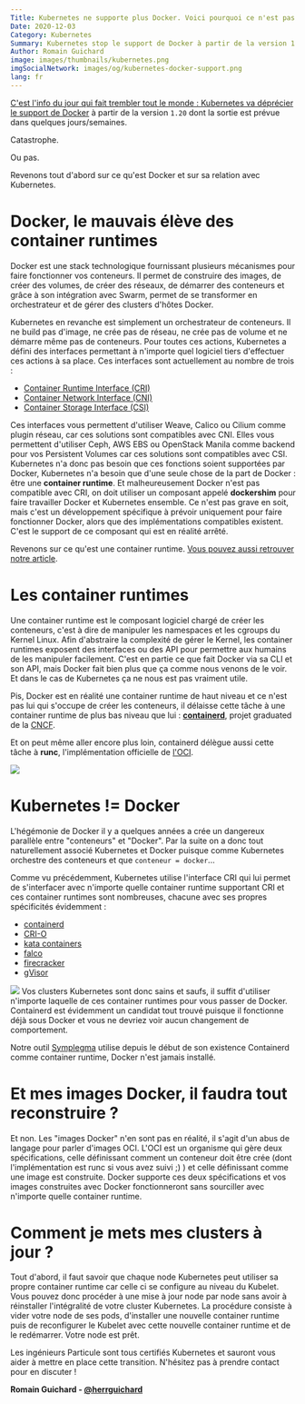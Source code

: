 ```yaml
---
Title: Kubernetes ne supporte plus Docker. Voici pourquoi ce n'est pas grave.
Date: 2020-12-03
Category: Kubernetes
Summary: Kubernetes stop le support de Docker à partir de la version 1.20, voici pourquoi ce n'est absolument pas grave et même une bonne chose
Author: Romain Guichard
image: images/thumbnails/kubernetes.png
imgSocialNetwork: images/og/kubernetes-docker-support.png
lang: fr
---
```



[C'est l'info du jour qui fait trembler tout le monde : Kubernetes va déprécier
le support de Docker](https://github.com/kubernetes/kubernetes/pull/94624)
à partir de la version `1.20` dont la sortie est prévue
dans quelques jours/semaines.

Catastrophe.

Ou pas.

Revenons tout d'abord sur ce qu'est Docker et sur sa relation avec Kubernetes.


# Docker, le mauvais élève des container runtimes

Docker est une stack technologique fournissant plusieurs mécanismes pour faire
fonctionner vos conteneurs. Il permet de construire des images, de créer des
volumes, de créer des réseaux, de démarrer des conteneurs et grâce à son
intégration avec Swarm, permet de se transformer en orchestrateur et de gérer
des clusters d'hôtes Docker.

Kubernetes en revanche est simplement un orchestrateur de conteneurs. Il ne
build pas d'image, ne crée pas de réseau, ne crée pas de volume et ne démarre
même pas de conteneurs. Pour toutes ces actions, Kubernetes a défini des
interfaces permettant à n'importe quel logiciel tiers d'effectuer ces actions à
sa place. Ces interfaces sont actuellement au nombre de trois :

- [Container Runtime Interface (CRI)](https://github.com/kubernetes/cri-api)
- [Container Network Interface
  (CNI)](https://github.com/containernetworking/cni)
- [Container Storage Interface
  (CSI)](https://github.com/container-storage-interface/)

Ces interfaces vous permettent d'utiliser Weave, Calico ou Cilium comme plugin
réseau, car ces solutions sont compatibles avec CNI. Elles vous permettent
d'utiliser Ceph, AWS EBS ou OpenStack Manila comme backend pour vos Persistent
Volumes car ces solutions sont compatibles avec CSI. Kubernetes n'a donc pas
besoin que ces fonctions soient supportées par Docker, Kubernetes n'a besoin
que d'une seule chose de la part de Docker : être une **container runtime**. Et
malheureusement Docker n'est pas compatible avec CRI, on doit utiliser un
composant appelé **dockershim** pour faire travailler Docker et Kubernetes
ensemble. Ce n'est pas grave en soit, mais c'est un développement spécifique à
prévoir uniquement pour faire fonctionner Docker, alors que des implémentations
compatibles existent. C'est le support de ce composant qui est en réalité
arrêté.

Revenons sur ce qu'est une container runtime. [Vous pouvez aussi retrouver notre
article](https://particule.io/blog/container-runtime/).

# Les container runtimes

Une container runtime est le composant logiciel chargé de créer les conteneurs,
c'est à dire de manipuler les namespaces et les cgroups du Kernel Linux. Afin
d'abstraire la complexité de gérer le Kernel, les container runtimes exposent
des interfaces ou des API pour permettre aux humains de les manipuler
facilement. C'est en partie ce que fait Docker via sa CLI et son API, mais
Docker fait bien plus que
ça comme nous venons de le voir. Et dans le cas de Kubernetes ça ne nous est pas
vraiment utile.

Pis, Docker est en réalité une container runtime de haut niveau et ce n'est pas
lui qui s'occupe de créer les conteneurs, il délaisse cette tâche à une
container runtime de plus bas niveau que lui :
[**containerd**](https://containerd.io/), projet graduated de la
[CNCF](https://www.cncf.io/).

Et on peut même aller encore plus loin, containerd délègue aussi cette tâche à
**runc**, l'implémentation officielle de [l'OCI](https://opencontainers.org/).

![](https://insujang.github.io/assets/images/191031/cri-containerd.png)

# Kubernetes != Docker

L'hégémonie de Docker il y a quelques années a crée un dangereux parallèle
entre "conteneurs" et "Docker". Par la suite on a donc tout naturellement
associé Kubernetes et Docker puisque comme Kubernetes orchestre des conteneurs
et que `conteneur = docker`...

Comme vu précédemment, Kubernetes utilise l'interface CRI qui lui permet de
s'interfacer avec n'importe quelle container runtime supportant CRI et ces
container runtimes sont nombreuses, chacune avec ses propres spécificités
évidemment :

- [containerd](https://containerd.io/)
- [CRI-O](https://cri-o.io/)
- [kata containers](https://katacontainers.io/)
- [falco](https://falco.org/)
- [firecracker](https://firecracker-microvm.github.io/)
- [gVisor](https://github.com/google/gvisor)

![](/images/container-runtime-logo.png)
Vos clusters Kubernetes sont donc sains et saufs, il suffit d'utiliser
n'importe laquelle de ces container runtimes pour vous passer de Docker.
Containerd est évidemment un candidat tout trouvé puisque il fonctionne déjà
sous Docker et vous ne devriez voir aucun changement de comportement.

Notre outil [Symplegma](https://github.com/particuleio/symplegma) utilise
depuis le début de son existence Containerd comme container runtime, Docker
n'est jamais installé.

# Et mes images Docker, il faudra tout reconstruire ?

Et non. Les "images Docker" n'en sont pas en réalité, il s'agit d'un abus de
langage pour parler d'images OCI. L'OCI est un organisme qui gère deux
spécifications, celle définissant comment un conteneur doit être crée (dont
l'implémentation est runc si vous avez suivi ;) ) et celle
définissant comme une image est construite. Docker supporte ces deux
spécifications et vos images construites avec Docker fonctionneront sans
sourciller avec n'importe quelle container runtime.

# Comment je mets mes clusters à jour ?

Tout d'abord, il faut savoir que chaque node Kubernetes peut utiliser sa propre
container runtime car celle ci se configure au niveau du Kubelet. Vous pouvez
donc procéder à une mise à jour node par node sans avoir à réinstaller
l'intégralité de votre cluster Kubernetes. La procédure consiste à vider
votre node de ses pods, d'installer une nouvelle container runtime puis de
reconfigurer le Kubelet avec cette nouvelle container runtime et de le
redémarrer. Votre node est prêt.


Les ingénieurs Particule sont tous certifiés Kubernetes et sauront vous aider à
mettre en place cette transition. N'hésitez pas à prendre contact pour en
discuter !





**Romain Guichard - [@herrguichard](https://twitter.com/herrguichard)**
